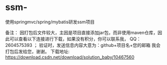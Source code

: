 # ssm-
使用springmvc/spring/mybatis研发ssm项目

备注：
     因打包后文件较大，主因是项目直接添加jar包，而非使用maven仓库，因此可以查看以下连接进行下载，如果没有积分，你可以联系我，
     QQ：2604575393 ；
     验证时，发送信息内容大意为：github+项目名+您的邮箱
     我会打包后发给您，谢谢。
     下载地址: https://download.csdn.net/download/solution_baby/10467560
     
